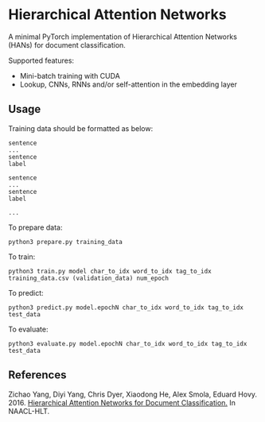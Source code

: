 # Hierarchical Attention Networks

A minimal PyTorch implementation of Hierarchical Attention Networks (HANs) for document classification.

Supported features:
- Mini-batch training with CUDA
- Lookup, CNNs, RNNs and/or self-attention in the embedding layer

## Usage

Training data should be formatted as below:
```
sentence
...
sentence
label

sentence
...
sentence
label

...
```

To prepare data:
```
python3 prepare.py training_data
```

To train:
```
python3 train.py model char_to_idx word_to_idx tag_to_idx training_data.csv (validation_data) num_epoch
```

To predict:
```
python3 predict.py model.epochN char_to_idx word_to_idx tag_to_idx test_data
```

To evaluate:
```
python3 evaluate.py model.epochN char_to_idx word_to_idx tag_to_idx test_data
```

## References

Zichao Yang, Diyi Yang, Chris Dyer, Xiaodong He, Alex Smola, Eduard Hovy. 2016. [Hierarchical Attention Networks for Document Classification.](https://www.aclweb.org/anthology/N16-1174) In NAACL-HLT.
